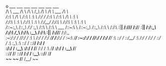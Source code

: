 o     ___                       ___           ___           ___           ___           ___                       ___     
     /\  \          ___        /\  \         /\  \         /\__\         /\  \         /\  \          ___        /\  \    
    /::\  \        /\  \      /::\  \        \:\  \       /:/  /        /::\  \       /::\  \        /\  \       \:\  \   
   /:/\:\  \       \:\  \    /:/\:\  \        \:\  \     /:/__/        /:/\:\  \     /:/\:\  \       \:\  \       \:\  \  
  /::\~\:\__\      /::\__\  /:/  \:\__\       /::\  \   /::\  \ ___   /::\~\:\  \   /::\~\:\__\      /::\__\      /::\  \ 
 /:/\:\ \:|__|  __/:/\/__/ /:/__/ \:|__|     /:/\:\__\ /:/\:\  /\__\ /:/\:\ \:\__\ /:/\:\ \:|__|  __/:/\/__/     /:/\:\__\
 \:\~\:\/:/  / /\/:/  /    \:\  \ /:/  /    /:/  \/__/ \/__\:\/:/  / \:\~\:\ \/__/ \:\~\:\/:/  / /\/:/  /       /:/  \/__/
  \:\ \::/  /  \::/__/      \:\  /:/  /    /:/  /           \::/  /   \:\ \:\__\    \:\ \::/  /  \::/__/       /:/  /     
   \:\/:/  /    \:\__\       \:\/:/  /     \/__/            /:/  /     \:\ \/__/     \:\/:/  /    \:\__\       \/__/      
    \::/__/      \/__/        \::/__/                      /:/  /       \:\__\        \::/__/      \/__/                  
     ~~                        ~~                          \/__/         \/__/         ~~                                 
